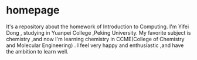 # homepage
It's a repository about the homework of Introduction to Computing.
I'm Yifei Dong , studying in Yuanpei College ,Peking University.
My favorite subject is chemistry ,and now I'm learning chemistry in CCME(College of Chemistry and Molecular Engineering) .
I feel very happy and enthusiastic ,and have the ambition to learn well.
